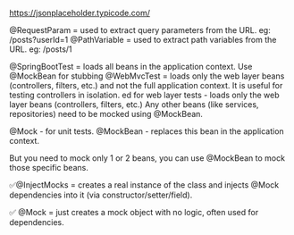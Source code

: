 https://jsonplaceholder.typicode.com/

@RequestParam = used to extract query parameters from the URL. eg: /posts?userId=1
@PathVariable = used to extract path variables from the URL. eg: /posts/1

@SpringBootTest = loads all beans in the application context. Use @MockBean for stubbing
@WebMvcTest = loads only the web layer beans (controllers, filters, etc.) and not the full application context. It is useful for testing controllers in isolation.
ed for web layer tests - loads only the web layer beans (controllers, filters, etc.) Any other beans (like services, repositories) need to be mocked using @MockBean.

@Mock - for unit tests.
@MockBean - replaces this bean in the application context.

But you need to mock only 1 or 2 beans, you can use @MockBean to mock those specific beans.


✅@InjectMocks = creates a real instance of the class and injects @Mock dependencies into it (via constructor/setter/field).

✅ @Mock = just creates a mock object with no logic, often used for dependencies.